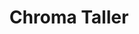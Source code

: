 ---
title: "Chroma Taller"
url: /ciudad-de-guatemala/chroma-taller/
shop: reparación de automóviles
---